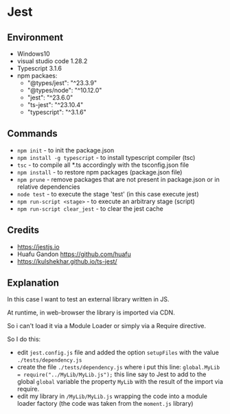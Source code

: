 Jest
=====

Environment
-----------

- Windows10
- visual studio code 1.28.2
- Typescript 3.1.6
- npm packaes:
    - "@types/jest": "^23.3.9"
    - "@types/node": "^10.12.0"
    - "jest": "^23.6.0"
    - "ts-jest": "^23.10.4"
    - "typescript": "^3.1.6"

Commands
--------

- `npm init`   - to init the package.json
- `npm install -g typescript`   - to install typescript compiler (tsc)
- `tsc`   - to compile all *.ts accordingly with the tsconfig.json file
- `npm install`   - to restore npm packages (package.json file)
- `npm prune`   - remove packages that are not present in package.json or in relative dependencies
- `node test`  - to execute the stage 'test' (in this case execute jest)
- `npm run-script <stage>` - to execute an arbitrary stage (script)
- `npm run-script clear_jest` - to clear  the jest cache

Credits
-------

- https://jestjs.io
- Huafu Gandon https://github.com/huafu
- https://kulshekhar.github.io/ts-jest/

Explanation
-----------
In this case I want to test an external library written in JS.

At runtime, in web-browser the library is imported via CDN.

So i can't load it via a Module Loader or simply via a Require directive.

So I do this:

- edit `jest.config.js` file and added the option `setupFiles` with the value `./tests/dependency.js`
- create the file `./tests/dependency.js` where i put this line: `global.MyLib = require("../MyLib/MyLib.js");`
  this line say to Jest to add to the global  `global` variable the property `MyLib` with the result of the import via require.
- edit my library in `/MyLib/MyLib.js` wrapping the code into a module loader factory (the code was taken from the `moment.js` library)

